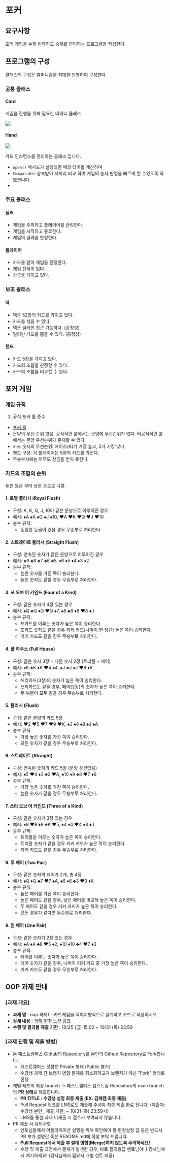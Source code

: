 # 포커

## 요구사항

포커 게임을 수회 반복하고 승패를 판단하는 프로그램을 작성한다.

## 프로그램의 구성

클래스의 구성은 휴머니즘을 최대한 반영하여 구성한다.

### 공통 클래스

#### Card

게임을 진행을 위해 필요한 데이터 클래스

[![](https://mermaid.ink/img/pako:eNqNU9FumzAU_RXLT8lEIwKFBFRVoglrWBeyAummiRcP3AQt2BEYqVmUfvuM6WITbeosZPmce2zfe_A9wozmGLowJdkO1fW8QJsKlSkBfORFhTNWUAKSu5R0nFCBGapycOyYdizR_jVmVUE2moi9gozPM5RtsRTFTcFAzSdJRYj8BBWfJNVuH5ylmpQMpWaDWUBqhkiG_y4Vp0h9Rss9qnBCByJxOgQFUbJgtMt9MATdondTe0Eb6SXO-fY2zkfn7E99j0Riikc3N5g0Ja5Q6-jtrVLx5_VdLOE88JarcK4wC9-LEgXHX7y5r2KRNKgP5Q-66_s96MUuq_hH4ReFCFv_p5Dk60oBi8j3Jfy4WkcKCp6UWBx8U4D_5IcS-sH9IpEwDEJlY6IqP3mzB4ke174afAjCe4m8mf-ue-L3XrgX9V7qe-6Jt_bh6kox_Ux1J6UEapA7WaIi5z0oPE4h2-ISp9Dlyxw_o2bHUt6eJy5FDb_zQDLosqrBGqxos9lC9xntao6afY4YfuvgM7tH5Dul5Z8tOC8YrZZd04veFxLoHuELdI1rY2SYtmlPJrqum_zT4AG6jj2ypta17ox12zF1wzlp8Jc4dDwaTy3LNiaGMzUta6ybp9__fzhc?type=png)](https://mermaid.live/edit#pako:eNqNU9FumzAU_RXLT8lEIwKFBFRVoglrWBeyAummiRcP3AQt2BEYqVmUfvuM6WITbeosZPmce2zfe_A9wozmGLowJdkO1fW8QJsKlSkBfORFhTNWUAKSu5R0nFCBGapycOyYdizR_jVmVUE2moi9gozPM5RtsRTFTcFAzSdJRYj8BBWfJNVuH5ylmpQMpWaDWUBqhkiG_y4Vp0h9Rss9qnBCByJxOgQFUbJgtMt9MATdondTe0Eb6SXO-fY2zkfn7E99j0Riikc3N5g0Ja5Q6-jtrVLx5_VdLOE88JarcK4wC9-LEgXHX7y5r2KRNKgP5Q-66_s96MUuq_hH4ReFCFv_p5Dk60oBi8j3Jfy4WkcKCp6UWBx8U4D_5IcS-sH9IpEwDEJlY6IqP3mzB4ke174afAjCe4m8mf-ue-L3XrgX9V7qe-6Jt_bh6kox_Ux1J6UEapA7WaIi5z0oPE4h2-ISp9Dlyxw_o2bHUt6eJy5FDb_zQDLosqrBGqxos9lC9xntao6afY4YfuvgM7tH5Dul5Z8tOC8YrZZd04veFxLoHuELdI1rY2SYtmlPJrqum_zT4AG6jj2ypta17ox12zF1wzlp8Jc4dDwaTy3LNiaGMzUta6ybp9__fzhc)

#### Hand

[![](https://mermaid.ink/img/pako:eNp9VG1v2jAQ_iuWP6UboPJSCKhCohQWVNpUSdi0LRNykwOsBhs5TruuKr99tpO0KX35ZN8999ydz3f3iCMeAx7gKCFpek7JWpBtyGIqIJKUM3QWhMxgaMy3OyLITQL7YI8eQ3Z6OmMSxIpEMByGDKGvKDI2EHArOEKUyZA9lXSHsFiztBlVNCK5sI7QrLjux0TE-xxegwwoaFQfuU5yXwrK1kqZX3I1iWNLM4_QDecJEJar-Q6YstQxi8QUph3ecRofpqqtimwRqiOaBvf8mlBtXnGqAZfB-4BKidD1Rh4iEc-YLCjPAeCOJBmRUElH-5jyTLir0QVl8dsAwUYAfIiW4adJlm4O4RSkR9itrpJ1LSCmkYqdl_t1Ah5_IMm7LlRyH6izJHF4loJ18AG6pkqnhT3yuZAQX5KdiVpDZ7nlHkVKTHNfuY0PMs8MSfXz31WdoMA1Wz-jhnTTrUHskdCv0gXOLXSvGNoLwc-orBBSJVYIhyFvaXQLIq30rGnOTxv-vU4OijZecTEh0cYac5ZmW9BAtQHTXVJh-y-ScfCcg3mWCQ5MeyF6LMvwupNUW1j5SFTnxSBpMUK__-TKYqpyAU0X8_nScRf-pFD4gTeafXOCQgwcbzJZutPlaHkxuzovWe7Ce6N0rybL69HMK23mC985cLqsKh2lWY5HXskPfrhVvuf-HM1LgqpEyMz2QI3GEB3soVdQ9b8KIMTNEKMv9fpQXXV3IC2boobMHJ951bTSGNewKv-W0FitS7PIlMMNbCHEA3WNYUWyRIZYZaxMSaY21gOL8ECKDGpY8Gy9wYMVSVIlZbtYDWGxbkuTHWG_OH8W1aSqZrgs1rM-jAkePOK_eGB3Gk273-u1mu1eq921-zX8gAf1bq_T6J30-93eid1ttbrNpxr-Z5y2GsfHdrtjd5p2-8S2--0yi4mJU6T29B9SePmB?type=png)](https://mermaid.live/edit#pako:eNp9VG1v2jAQ_iuWP6UboPJSCKhCohQWVNpUSdi0LRNykwOsBhs5TruuKr99tpO0KX35ZN8999ydz3f3iCMeAx7gKCFpek7JWpBtyGIqIJKUM3QWhMxgaMy3OyLITQL7YI8eQ3Z6OmMSxIpEMByGDKGvKDI2EHArOEKUyZA9lXSHsFiztBlVNCK5sI7QrLjux0TE-xxegwwoaFQfuU5yXwrK1kqZX3I1iWNLM4_QDecJEJar-Q6YstQxi8QUph3ecRofpqqtimwRqiOaBvf8mlBtXnGqAZfB-4BKidD1Rh4iEc-YLCjPAeCOJBmRUElH-5jyTLir0QVl8dsAwUYAfIiW4adJlm4O4RSkR9itrpJ1LSCmkYqdl_t1Ah5_IMm7LlRyH6izJHF4loJ18AG6pkqnhT3yuZAQX5KdiVpDZ7nlHkVKTHNfuY0PMs8MSfXz31WdoMA1Wz-jhnTTrUHskdCv0gXOLXSvGNoLwc-orBBSJVYIhyFvaXQLIq30rGnOTxv-vU4OijZecTEh0cYac5ZmW9BAtQHTXVJh-y-ScfCcg3mWCQ5MeyF6LMvwupNUW1j5SFTnxSBpMUK__-TKYqpyAU0X8_nScRf-pFD4gTeafXOCQgwcbzJZutPlaHkxuzovWe7Ce6N0rybL69HMK23mC985cLqsKh2lWY5HXskPfrhVvuf-HM1LgqpEyMz2QI3GEB3soVdQ9b8KIMTNEKMv9fpQXXV3IC2boobMHJ951bTSGNewKv-W0FitS7PIlMMNbCHEA3WNYUWyRIZYZaxMSaY21gOL8ECKDGpY8Gy9wYMVSVIlZbtYDWGxbkuTHWG_OH8W1aSqZrgs1rM-jAkePOK_eGB3Gk273-u1mu1eq921-zX8gAf1bq_T6J30-93eid1ttbrNpxr-Z5y2GsfHdrtjd5p2-8S2--0yi4mJU6T29B9SePmB)

카드 인스턴스를 관리하는 클래스 입니다.

- `open()` 메서드가 실행되면 패의 티어를 계산하며
- `Comparable` 상속받아 패끼리 비교 하여 게임의 승자 판정을 빠르게 할 수있도록 하였습니다.
- 


### 주요 클래스

#### 딜러

- 게임을 주최하고 플레이어를 관리한다.
- 게임을 시작하고 종료한다.
- 게임의 결과를 판정한다.

#### 플레이어

- 카드를 받아 게임을 진행한다.
- 게임 전적이 있다.
- 상금을 가지고 있다.

### 보조 클래스

#### 덱

- 덱은 52장의 카드를 가지고 있다.
- 카드를 섞을 수 있다.
- 덱은 딜러만 접근 가능하다. (공정성)
- 딜러만 카드를 뽑을 수 있다. (공정성)

#### 핸드

- 카드 5장을 가지고 있다.
- 카드의 조합을 판정할 수 있다.
- 카드의 조합을 비교할 수 있다.

## 포커 게임

### 게임 규칙

1. 공식 포커 룰 준수
  - [포커 룰](https://ko.wikipedia.org/wiki/%ED%8F%AC%EC%BB%A4)
  - 문양의 우선 순위 없음: 공식적인 룰에서는 문양에 우선순위가 없다. 비공식적인 룰에서는 문양 우선순위가 존재할 수 있다.
  - 카드 숫자의 우선순위: 에이스(A)가 가장 높고, 2가 가장 낮다.
  - 핸드 구성: 각 플레이어는 5장의 카드를 가진다.
  - 무승부시에는 아무도 상금을 받지 못한다.

### 카드의 조합의 순위

높은 등급 부터 낮은 순으로 나열

#### 1. 로열 플러시 (Royal Flush)

- 구성: A, K, Q, J, 10이 같은 문양으로 이루어진 경우
- 예시: ♠️A ♠️K ♠️Q ♠️J ♠️10, ♥️A ♥️K ♥️Q ♥️J ♥️10
- 승부 규칙:
  - 동일한 등급이 있을 경우 무승부로 처리한다.

#### 2. 스트레이트 플러시 (Straight Flush)

- 구성: 연속된 숫자가 같은 문양으로 이루어진 경우
- 예시: ♣️9 ♣️8 ♣️7 ♣️6 ♣️5, ♦️6 ♦️5 ♦️4 ♦️3 ♦️2
- 승부 규칙:
  - 높은 숫자를 가진 쪽이 승리한다.
  - 높은 숫자도 같을 경우 무승부로 처리한다.

#### 3. 포 오브 어 카인드 (Four of a Kind)

- 구성: 같은 숫자가 4장 있는 경우
- 예시: ♠️Q ♣️Q ♦️Q ♥️Q ♠️7, ♠️8 ♣️8 ♦️8 ♥️8 ♦️J
- 승부 규칙:
  - 포카드를 이루는 숫자가 높은 쪽이 승리한다.
  - 포카드 숫자도 같을 경우 키커 카드(나머지 한 장)가 높은 쪽이 승리한다.
  - 키커 카드도 같을 경우 무승부로 처리한다.

#### 4. 풀 하우스 (Full House)

- 구성: 같은 숫자 3장 + 다른 숫자 2장 (트리플 + 페어)
- 예시: ♠️K ♣️K ♦️K ♥️4 ♠️4, ♠️J ♣️J ♦️J ♥️9 ♦️9
- 승부 규칙:
  - 쓰리카드(3장)의 숫자가 높은 쪽이 승리한다.
  - 쓰리카드도 같을 경우, 페어(2장)의 숫자가 높은 쪽이 승리한다.
  - 두 부분이 모두 같을 경우 무승부로 처리한다.

#### 5. 플러시 (Flush)

- 구성: 같은 문양의 카드 5장
- 예시: ♥️2 ♥️5 ♥️7 ♥️9 ♥️K, ♠️3 ♠️6 ♠️8 ♠️J ♠️A
- 승부 규칙:
  - 가장 높은 숫자를 가진 쪽이 승리한다.
  - 모든 숫자가 같을 경우 무승부로 처리한다.

#### 6. 스트레이트 (Straight)

- 구성: 연속된 숫자의 카드 5장 (문양 상관없음)
- 예시: ♠️5 ♥️4 ♦️3 ♣️2 ♥️A, ♠️10 ♦️9 ♣️8 ♥️7 ♦️6
- 승부 규칙:
  - 가장 높은 숫자를 가진 쪽이 승리한다.
  - 높은 숫자가 같을 경우 무승부로 처리한다.

#### 7. 쓰리 오브 어 카인드 (Three of a Kind)

- 구성: 같은 숫자가 3장 있는 경우
- 예시: ♠️9 ♥️9 ♦️9 ♣️K ♥️5, ♠️4 ♦️4 ♥️4 ♠️8 ♦️J
- 승부 규칙:
  - 트리플을 이루는 숫자가 높은 쪽이 승리한다.
  - 트리플 숫자가 같을 경우 키커 카드가 높은 쪽이 승리한다.
  - 키커 카드도 같을 경우 무승부로 처리한다.

#### 8. 투 페어 (Two Pair)

- 구성: 같은 숫자의 페어가 2개, 총 4장
- 예시: ♠️Q ♦️Q ♣️7 ♥️7 ♠️A, ♠️6 ♦️6 ♣️3 ♥️3 ♦️K
- 승부 규칙:
  - 높은 페어를 가진 쪽이 승리한다.
  - 높은 페어도 같을 경우, 낮은 페어를 비교해 높은 쪽이 승리한다.
  - 두 페어도 같을 경우 키커 카드가 높은 쪽이 승리한다.
  - 모든 경우가 같다면 무승부로 처리한다.

#### 9. 원 페어 (One Pair)

- 구성: 같은 숫자가 2장 있는 경우
- 예시: ♠️A ♦️A ♣️8 ♥️5 ♠️2, ♠️10 ♦️10 ♣️4 ♥️7 ♦️3
- 승부 규칙:
  - 페어를 이루는 숫자가 높은 쪽이 승리한다.
  - 페어 숫자가 같을 경우, 나머지 키커 카드 중 가장 높은 쪽이 승리한다.
  - 키커 카드도 같을 경우 무승부로 처리한다.




## OOP 과제 안내
### [과제 개요]
- **과제 명** : oop 과제1 - 카드게임을 객체지향적으로 설계하고 코드로 작성하시오
- **상세 내용 :** [과제 RFP 노션 링크](https://www.notion.so/Java-OOP-e2410603e2b6444aa322804e03662b91?pvs=4)
- **수행 및 결과물 제출 기한** : 10/25 (금) 15:00 ~ 10/31 (목) 23:59
### [과제 진행 및 제출 방법]
- 본 패스트캠퍼스 Github의 Repository를 본인의 Github Repository로 Fork합니다.
    - 패스트캠퍼스 깃헙은 Private 형태 (Public 불가)
    - 수강생 과제 간 브랜치 병합 문제를 최소화하고자 브랜치가 아닌 "Fork" 형태로 진행
- 개별 레포의 최종 branch → 패스트캠퍼스 업스트림 Repository의 main branch의 **PR 상태**로 제출합니다.
    - **PR TITLE : 수강생 성명 최종 제출 (EX. 김패캠 최종 제출)**
    - Pull Request 링크를 LMS로도 제출해 주셔야 최종 제출 완료 됩니다. (제출자: 수강생 본인 , 제출 기한: ~ 10/31 (목) 23:59시)
    - LMS를 통한 과제 미제출 시 점수가 부여되지 않습니다.
- PR 제출 시 유의사항
    - 멘토님들께서 어플리케이션 실행을 위해 확인해야 할 환경설정 값 등은 반드시 PR 부가 설명란 혹은 README.md에 작성 부탁 드립니다.
    - **Pull Request에서 제출 후 절대 병합(Merge)하지 않도록 주의하세요!**
    - 수행 및 제출 과정에서 문제가 발생한 경우, 바로 질의응답 멘토님이나 강사님에서 얘기하세요! (강사님께서 필요시 개별 힌트 제공)
